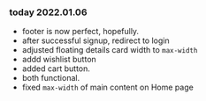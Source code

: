 ### today 2022.01.06

- footer is now perfect, hopefully.
- after successful signup, redirect to login
- adjusted floating details card width to `max-width`
- addd wishlist button
- added cart button.
- both functional.
- fixed `max-width` of main content on Home page